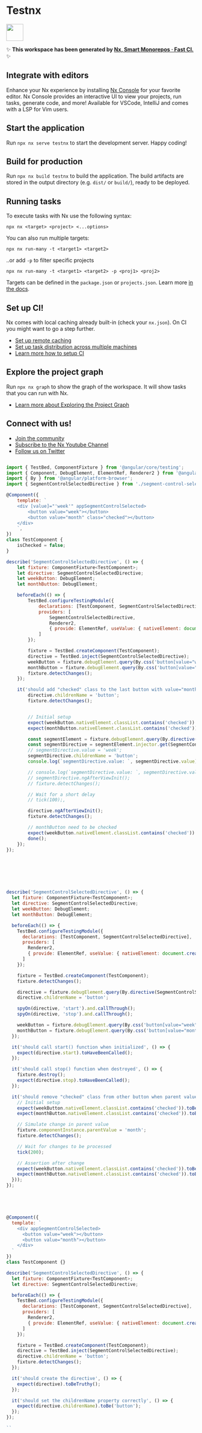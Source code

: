 # Testnx

<a alt="Nx logo" href="https://nx.dev" target="_blank" rel="noreferrer"><img src="https://raw.githubusercontent.com/nrwl/nx/master/images/nx-logo.png" width="45"></a>

✨ **This workspace has been generated by [Nx, Smart Monorepos · Fast CI.](https://nx.dev)** ✨

## Integrate with editors

Enhance your Nx experience by installing [Nx Console](https://nx.dev/nx-console) for your favorite editor. Nx Console
provides an interactive UI to view your projects, run tasks, generate code, and more! Available for VSCode, IntelliJ and
comes with a LSP for Vim users.

## Start the application

Run `npx nx serve testnx` to start the development server. Happy coding!

## Build for production

Run `npx nx build testnx` to build the application. The build artifacts are stored in the output directory (e.g. `dist/` or `build/`), ready to be deployed.

## Running tasks

To execute tasks with Nx use the following syntax:

```
npx nx <target> <project> <...options>
```

You can also run multiple targets:

```
npx nx run-many -t <target1> <target2>
```

..or add `-p` to filter specific projects

```
npx nx run-many -t <target1> <target2> -p <proj1> <proj2>
```

Targets can be defined in the `package.json` or `projects.json`. Learn more [in the docs](https://nx.dev/features/run-tasks).

## Set up CI!

Nx comes with local caching already built-in (check your `nx.json`). On CI you might want to go a step further.

- [Set up remote caching](https://nx.dev/features/share-your-cache)
- [Set up task distribution across multiple machines](https://nx.dev/nx-cloud/features/distribute-task-execution)
- [Learn more how to setup CI](https://nx.dev/recipes/ci)

## Explore the project graph

Run `npx nx graph` to show the graph of the workspace.
It will show tasks that you can run with Nx.

- [Learn more about Exploring the Project Graph](https://nx.dev/core-features/explore-graph)

## Connect with us!

- [Join the community](https://nx.dev/community)
- [Subscribe to the Nx Youtube Channel](https://www.youtube.com/@nxdevtools)
- [Follow us on Twitter](https://twitter.com/nxdevtools)

```javascript

import { TestBed, ComponentFixture } from '@angular/core/testing';
import { Component, DebugElement, ElementRef, Renderer2 } from '@angular/core';
import { By } from '@angular/platform-browser';
import { SegmentControlSelectedDirective } from './segment-control-selected.directive';

@Component({
	template: `
	<div [value]="'week'" appSegmentControlSelected>
		<button value="week"></button>
		<button value="month" class="checked"></button>
	</div>
	`,
})
class TestComponent {
	isChecked = false;
}

describe('SegmentControlSelectedDirective', () => {
	let fixture: ComponentFixture<TestComponent>;
	let directive: SegmentControlSelectedDirective;
	let weekButton: DebugElement;
	let monthButton: DebugElement;

	beforeEach(() => {
		TestBed.configureTestingModule({
			declarations: [TestComponent, SegmentControlSelectedDirective],
			providers: [
				SegmentControlSelectedDirective,
				Renderer2,
				{ provide: ElementRef, useValue: { nativeElement: document.createElement('div') } },
			]
		});

		fixture = TestBed.createComponent(TestComponent);
		directive = TestBed.inject(SegmentControlSelectedDirective);
		weekButton = fixture.debugElement.query(By.css('button[value="week"]'));
		monthButton = fixture.debugElement.query(By.css('button[value="month"]'));
		fixture.detectChanges();
	});

	it('should add "checked" class to the last button with value="month" after a short delay', (done) => {
		directive.childrenName = 'button';
		fixture.detectChanges();


		// Initial setup
		expect(weekButton.nativeElement.classList.contains('checked')).toBeFalsy();
		expect(monthButton.nativeElement.classList.contains('checked')).toBeTruthy();

		const segmentElement = fixture.debugElement.query(By.directive(SegmentControlSelectedDirective));
		const segmentDirective = segmentElement.injector.get(SegmentControlSelectedDirective);
		// segmentDirective.value = 'week';
		segmentDirective.childrenName = 'button';
		console.log(`segmentDirective.value: `, segmentDirective.value);

		// console.log(`segmentDirective.value: `, segmentDirective.value);
		// segmentDirective.ngAfterViewInit();
		// fixture.detectChanges();

		// Wait for a short delay
		// tick(100);,

		directive.ngAfterViewInit();
		fixture.detectChanges();

		// monthButton need to be checked
		expect(weekButton.nativeElement.classList.contains('checked')).toBeTruthy();
		done();
	});
});







describe('SegmentControlSelectedDirective', () => {
  let fixture: ComponentFixture<TestComponent>;
  let directive: SegmentControlSelectedDirective;
  let weekButton: DebugElement;
  let monthButton: DebugElement;

  beforeEach(() => {
    TestBed.configureTestingModule({
      declarations: [TestComponent, SegmentControlSelectedDirective],
      providers: [
        Renderer2,
        { provide: ElementRef, useValue: { nativeElement: document.createElement('div') } }
      ]
    });

    fixture = TestBed.createComponent(TestComponent);
    fixture.detectChanges();

    directive = fixture.debugElement.query(By.directive(SegmentControlSelectedDirective)).injector.get(SegmentControlSelectedDirective);
    directive.childrenName = 'button';

    spyOn(directive, 'start').and.callThrough();
    spyOn(directive, 'stop').and.callThrough();

    weekButton = fixture.debugElement.query(By.css('button[value="week"]'));
    monthButton = fixture.debugElement.query(By.css('button[value="month"]'));
  });

  it('should call start() function when initialized', () => {
    expect(directive.start).toHaveBeenCalled();
  });

  it('should call stop() function when destroyed', () => {
    fixture.destroy();
    expect(directive.stop).toHaveBeenCalled();
  });

  it('should remove "checked" class from other button when parent value changes', fakeAsync(() => {
    // Initial setup
    expect(weekButton.nativeElement.classList.contains('checked')).toBeTruthy();
    expect(monthButton.nativeElement.classList.contains('checked')).toBeFalsy();

    // Simulate change in parent value
    fixture.componentInstance.parentValue = 'month';
    fixture.detectChanges();

    // Wait for changes to be processed
    tick(200);

    // Assertion after change
    expect(weekButton.nativeElement.classList.contains('checked')).toBeFalsy();
    expect(monthButton.nativeElement.classList.contains('checked')).toBeTruthy();
  }));
});





@Component({
  template: `
    <div appSegmentControlSelected>
      <button value="week"></button>
      <button value="month"></button>
    </div>
  `
})
class TestComponent {}

describe('SegmentControlSelectedDirective', () => {
  let fixture: ComponentFixture<TestComponent>;
  let directive: SegmentControlSelectedDirective;

  beforeEach(() => {
    TestBed.configureTestingModule({
      declarations: [TestComponent, SegmentControlSelectedDirective],
      providers: [
        Renderer2,
        { provide: ElementRef, useValue: { nativeElement: document.createElement('div') } }
      ]
    });

    fixture = TestBed.createComponent(TestComponent);
    directive = TestBed.inject(SegmentControlSelectedDirective);
    directive.childrenName = 'button';
    fixture.detectChanges();
  });

  it('should create the directive', () => {
    expect(directive).toBeTruthy();
  });

  it('should set the childrenName property correctly', () => {
    expect(directive.childrenName).toBe('button');
  });
});

``

